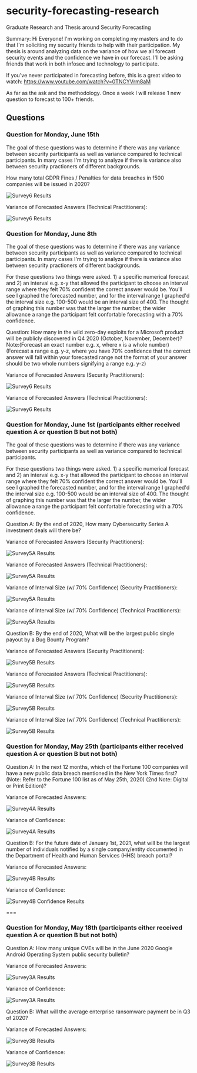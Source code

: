 # security-forecasting-research
Graduate Research and Thesis around Security Forecasting

Summary:
Hi Everyone! I'm working on completing my masters and to do that I'm soliciting my security friends to help with their participation. My thesis is around analyzing data on the variance of how we all forecast security events and the confidence we have in our forecast. I'll be asking friends that work in both infosec and technology to participate. 

If you've never participated in forecasting before, this is a great video to watch: https://www.youtube.com/watch?v=0TNCYVrm8aM

As far as the ask and the methodology.
Once a week I will release 1 new question to forecast to 100+ friends. 

## Questions

### Question for Monday, June 15th

The goal of these questions was to determine if there was any variance between security participants as well as variance compared to technical participants. In many cases I'm trying to analyze if there is variance also between security practioners of different backgrounds.

How many total GDPR Fines / Penalties for data breaches in f500 companies will be issued in 2020?

![Survey6 Results](results/survey_7s_forecast_results.png)

Variance of Forecasted Answers (Technical Practitioners):

![Survey6 Results](results/survey_7t_forecast_results.png)

### Question for Monday, June 8th

The goal of these questions was to determine if there was any variance between security participants as well as variance compared to technical participants. In many cases I'm trying to analyze if there is variance also between security practioners of different backgrounds.

For these questions two things were asked. 1) a specific numerical forecast and 2) an interval e.g. x-y that allowed the participant to choose an interval range where they felt 70% confident the correct answer would be. You'll see I graphed the forecasted number, and for the interval range I graphed'd the interval size e.g. 100-500 would be an interval size of 400. The thought of graphing this number was that the larger the number, the wider allowance a range the participant felt confortable forecasting with a 70% confidence.

Question:
How many in the wild zero-day exploits for a Microsoft product will be publicly discovered in Q4 2020 (October, November, December)?Note:(Forecast an exact number e.g. x, where x is a whole number)(Forecast a range e.g. y-z, where you have 70% confidence that the correct answer will fall within your forecasted range not the format of your answer should be two whole numbers signifying a range e.g. y-z)

Variance of Forecasted Answers (Security Practitioners):

![Survey6 Results](results/survey_6s_forecast_results.png)

Variance of Forecasted Answers (Technical Practitioners):

![Survey6 Results](results/survey_6t_forecast_results.png)


### Question for Monday, June 1st (participants either received question A or question B but not both)

The goal of these questions was to determine if there was any variance between security participants as well as variance compared to technical participants. 

For these questions two things were asked. 1) a specific numerical forecast and 2) an interval e.g. x-y that allowed the participant to choose an interval range where they felt 70% confident the correct answer would be. You'll see I graphed the forecasted number, and for the interval range I graphed'd the interval size e.g. 100-500 would be an interval size of 400. The thought of graphing this number was that the larger the number, the wider allowance a range the participant felt confortable forecasting with a 70% confidence.


Question A:
By the end of 2020, How many Cybersecurity Series A investment deals will there be?

Variance of Forecasted Answers (Security Practitioners):

![Survey5A Results](results/survey_5a_s_forecast_results.png)

Variance of Forecasted Answers (Technical Practitioners):

![Survey5A Results](results/survey_5a_t_forecast_results.png)

Variance of Interval Size (w/ 70% Confidence) (Security Practitioners):

![Survey5A Results](results/survey_5a_s_interval_size_results.png)

Variance of Interval Size (w/ 70% Confidence) (Technical Practitioners):

![Survey5A Results](results/survey_5a_t_interval_size_results.png)

Question B:
By the end of 2020, What will be the largest public single payout by a Bug Bounty Program?

Variance of Forecasted Answers (Security Practitioners):

![Survey5B Results](results/survey_5b_s_forecast_results.png)

Variance of Forecasted Answers (Technical Practitioners):

![Survey5B Results](results/survey_5b_t_forecast_results.png)

Variance of Interval Size (w/ 70% Confidence) (Security Practitioners):

![Survey5B Results](results/survey_5b_s_interval_size_results.png)

Variance of Interval Size (w/ 70% Confidence) (Technical Practitioners):

![Survey5B Results](results/survey_5b_t_interval_size_results.png)


### Question for Monday, May 25th (participants either received question A or question B but not both)

Question A:
In the next 12 months, which of the Fortune 100 companies will have a new public data breach mentioned in the New York Times first? (Note: Refer to the Fortune 100 list as of May 25th, 2020) (2nd Note: Digital or Print Edition)?

Variance of Forecasted Answers:

![Survey4A Results](results/survey_4a_forecast_results.png)

Variance of Confidence:

![Survey4A Results](results/survey_4a_confidence_results.png)

Question B:
For the future date of January 1st, 2021, what will be the largest number of individuals notified by a single company/entity documented in the Department of Health and Human Services (HHS) breach portal?

Variance of Forecasted Answers:

![Survey4B Results](results/survey_4b_forecast_results.png)

Variance of Confidence:

![Survey4B Confidence Results](results/survey_4b_confidence_results.png)

===

### Question for Monday, May 18th (participants either received question A or question B but not both)


Question A:
How many unique CVEs will be in the June 2020 Google Android Operating System public security bulletin?

Variance of Forecasted Answers:

![Survey3A Results](results/survey_3a_forecast_results.png)

Variance of Confidence:

![Survey3A Results](results/survey_3a_confidence_results.png)

Question B:
What will the average enterprise ransomware payment be in Q3 of 2020?

Variance of Forecasted Answers:

![Survey3B Results](results/survey_3b_forecast_results.png)

Variance of Confidence:

![Survey3B Results](results/survey_3b_confidence_results.png)


